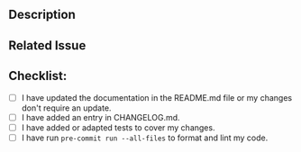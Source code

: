 <!--- Provide a general summary of your changes in the Title above -->

## Description
<!--- Describe your changes in detail -->

## Related Issue
<!--- Ideally, new features and changes are discussed in an issue first. -->
<!--- If there is a corresponding issue, link to it here. Otherwise, remove this section. -->

## Checklist:
<!--- Go over the following points, and put an `x` into all boxes that apply. -->

- [ ] I have updated the documentation in the README.md file or my changes don't require an update.
- [ ] I have added an entry in CHANGELOG.md.
- [ ] I have added or adapted tests to cover my changes.
- [ ] I have run `pre-commit run --all-files` to format and lint my code.
